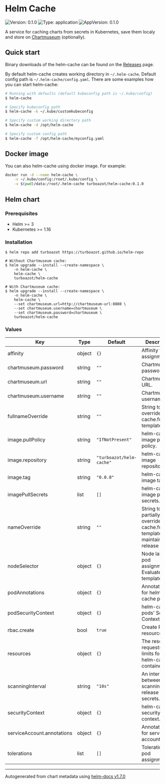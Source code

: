 # Helm Cache

![Version: 0.1.0](https://img.shields.io/badge/Version-0.1.0-informational?style=flat-square) ![Type: application](https://img.shields.io/badge/Type-application-informational?style=flat-square) ![AppVersion: 0.1.0](https://img.shields.io/badge/AppVersion-0.1.0-informational?style=flat-square)

A service for caching charts from secrets in Kubernetes, save them localy and store on [Chartmuseum](https://github.com/helm/chartmuseum) (optionally).

## Quick start

Binary downloads of the helm-cache can be found on the [Releases](https://github.com/turboazot/helm-cache/releases) page.

By default helm-cache creates working directory in `~/.helm-cache`. Default config path is `~/.helm-cache/config.yaml`. There are some examples how you can start helm-cache:
```bash
# Running with defaults (default kubeconfig path is ~/.kube/config)
$ helm-cache

# Specify kubeconfig path
$ helm-cache -k ~/.kube/customkubeconfig

# Specify custom working directory path
$ helm-cache -d /opt/helm-cache

# Specify custom config path
$ helm-cache -f /opt/helm-cache/myconfig.yaml
```

## Docker image

You can also helm-cache using docker image. For example:
```bash
docker run -d --name helm-cache \
    -v ~/.kube/config:/root/.kube/config \
    -v $(pwd)/data:/root/.helm-cache turboazot/helm-cache:0.1.0
```

## Helm chart
### Prerequisites

- Helm >= 3
- Kubernetes >= 1.16

### Installation

```shell
$ helm repo add turboazot https://turboazot.github.io/helm-repo

# Without Chartmuseum cache:
$ helm upgrade --install --create-namespace \
    -n helm-cache \
    helm-cache \
    turboazot/helm-cache

# With Chartmuseum cache:
$ helm upgrade --install --create-namespace \
    -n helm-cache \
    helm-cache \
    --set chartmuseum.url=http://chartmuseum-url:8080 \
    --set chartmuseum.username=chartmuseum \
    --set chartmuseum.password=chartmuseum \
    turboazot/helm-cache
```

### Values

| Key | Type | Default | Description |
|-----|------|---------|-------------|
| affinity | object | `{}` | Affinity for pod assignment. |
| chartmuseum.password | string | `""` | Chartmuseum password. |
| chartmuseum.url | string | `""` | Chartmuseum URL. |
| chartmuseum.username | string | `""` | Chartmuseum username. |
| fullnameOverride | string | `""` | String to fully override helm-cache.fullname template. |
| image.pullPolicy | string | `"IfNotPresent"` | helm-cache image pull policy. |
| image.repository | string | `"turboazot/helm-cache"` | helm-cache image repository. |
| image.tag | string | `"0.0.8"` | helm-cache image tag. |
| imagePullSecrets | list | `[]` | helm-cache image pull secrets. |
| nameOverride | string | `""` | String to partially override helm-cache.fullname template (will maintain the release name). |
| nodeSelector | object | `{}` | Node labels for pod assignment. Evaluated as a template. |
| podAnnotations | object | `{}` | Annotations for helm-cache pods. |
| podSecurityContext | object | `{}` | helm-cache pods' Security Context. |
| rbac.create | bool | `true` | Create RBAC resources. |
| resources | object | `{}` | The resources requests and limits for the helm-cache container. |
| scanningInterval | string | `"10s"` | An interval between scanning release secrets. |
| securityContext | object | `{}` | helm-cache security context. |
| serviceAccount.annotations | object | `{}` | Annotations for service account. |
| tolerations | list | `[]` | Tolerations for pod assignment. |

----------------------------------------------
Autogenerated from chart metadata using [helm-docs v1.7.0](https://github.com/norwoodj/helm-docs/releases/v1.7.0)
